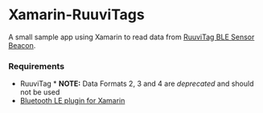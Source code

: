 # Xamarin-RuuviTags

A small sample app using Xamarin to read data from [RuuviTag BLE Sensor Beacon](http://ruuvitag.com/).

### Requirements

* RuuviTag 
      * __NOTE:__ Data Formats 2, 3 and 4 are _deprecated_ and should not be used
* [Bluetooth LE plugin for Xamarin](https://github.com/xabre/xamarin-bluetooth-le)
